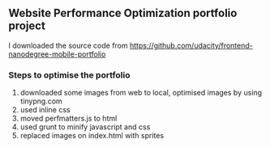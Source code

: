 ## Website Performance Optimization portfolio project

I downloaded the source code from https://github.com/udacity/frontend-nanodegree-mobile-portfolio

### Steps to optimise the portfolio
1. downloaded some images from web to local, optimised images by using tinypng.com
2. used inline css
3. moved perfmatters.js to html
4. used grunt to minify javascript and css
5. replaced images on index.html with sprites


